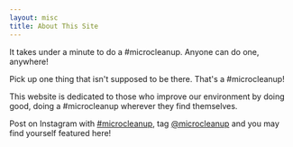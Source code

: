 ```yaml
---
layout: misc
title: About This Site
---
```


It takes under a minute to do a #microcleanup. Anyone can do one, anywhere!

Pick up one thing that isn't supposed to be there. That's a #microcleanup!

This website is dedicated to those who improve our environment by doing good, doing a #microcleanup wherever they find themselves.

Post on Instagram with [#microcleanup](https://www.instagram.com/explore/tags/microcleanup/), tag [@microcleanup](https://www.instagram.com/microcleanup/) and you may find yourself featured here!
